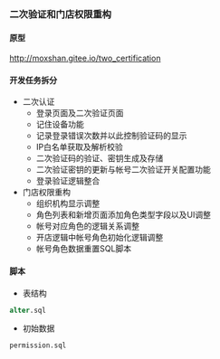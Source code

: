 ### 二次验证和门店权限重构



#### 原型

http://moxshan.gitee.io/two_certification



#### 开发任务拆分

- 二次认证
  - 登录页面及二次验证页面
  - 记住设备功能
  - 记录登录错误次数并以此控制验证码的显示
  - IP白名单获取及解析校验
  - 二次验证码的验证、密钥生成及存储
  - 二次验证密钥的更新与帐号二次验证开关配置功能
  - 登录验证逻辑整合
- 门店权限重构
  - 组织机构显示调整
  - 角色列表和新增页面添加角色类型字段以及UI调整
  - 帐号对应角色的逻辑关系调整
  - 开店逻辑中帐号角色初始化逻辑调整
  - 帐号角色数据重置SQL脚本



#### 脚本

- 表结构

```sql
alter.sql
```

- 初始数据

``` sql
permission.sql
```





